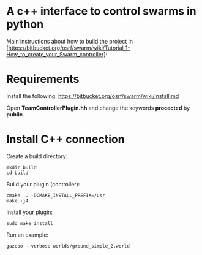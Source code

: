 # A c++ interface to control swarms in python

Main instructions about how to build the project in [https://bitbucket.org/osrf/swarm/wiki/Tutorial_1-How_to_create_your_Swarm_controller]:

# Requirements
Install the following:
https://bitbucket.org/osrf/swarm/wiki/Install.md

Open **TeamControllerPlugin.hh** and change the keywords
**procected** by **public**.

# Install C++ connection
Create a build directory:

    mkdir build
    cd build

Build your plugin (controller):

    cmake .. -DCMAKE_INSTALL_PREFIX=/usr
    make -j4

Install your plugin:

    sudo make install
    

Run an example:
    
    gazebo --verbose worlds/ground_simple_2.world

